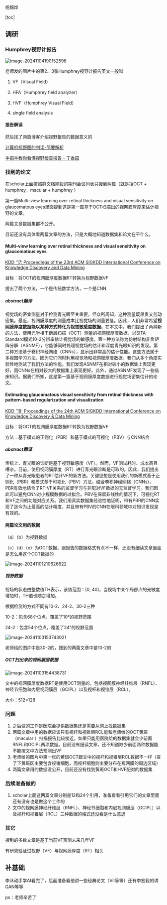 杨锦烨



[toc]

## 调研

### Humphrey视野计报告



![image-20241104190152598](./assets/image-20241104190152598.png)

老师发的图片中的第2、3张Humphrey视野计报告英文一般叫

1. VF（Visual Field）

2. HFA（Humphrey field analyzer）

3. HVF（Humphrey Visual Field）

4. single field analysis



#### 报告解读

然后找了两篇博客介绍视野报告的数据意义的

[计算机视野图的判读-简要解析](https://m.medlive.cn/group/topic/68131)

[手把手教你看懂视野检查报告 - 丁香园](https://ophth.dxy.cn/article/507072)



### 找到的论文

在scholar上面按照群文档能投的期刊会议列表只搜到两篇（就是搜OCT \+ humphrey，macular  \+ humphrey ）

第一篇Multi-view learning over retinal thickness and visual sensitivity on glaucomatous eyes里面提到这是第一篇基于OCT扫描出的视网膜厚度来估计视野的文章。

两篇文章数据集都不公开。

目前还没有具体看两篇文章的方法，只是大概地知道数据集和论文在干什么。



#### Multi-view learning over retinal thickness and visual sensitivity on glaucomatous eyes

[KDD '17: Proceedings of the 23rd ACM SIGKDD International Conference on Knowledge Discovery and Data Mining](https://dl.acm.org/doi/proceedings/10.1145/3097983)



目标：将OCT的视网膜厚度数据RT转换为视野数据VF

提出了两个方法，一个是传统数学方法，一个是CNN



##### abstract翻译

视觉场的密集测量对于检测青光眼至关重要，但众所周知，这种测量既昂贵又劳动密集。最近，视网膜厚度的测量成本比视觉场的测量要低。因此，人们非常希望**视网膜厚度数据能以某种方式转化为视觉敏感度数据**。在本文中，我们提出了两种新的方法，使用光学相干断层扫描（OCT）测量的视网膜厚度数据，以SITA-Standard模式10-2分辨率估计视觉场的敏感度。第一种方法称为仿射结构非负矩阵分解（ASNMF），它能够同时处理视觉场的估计和深度青光眼知识的发现。第二种方法基于卷积神经网络（CNNs），显示出非常高的估计性能。这些方法属于多视图学习方法，因为它们同时利用视觉场和视网膜厚度数据。我们从多个角度实验性地测试了我们方法的性能。我们发现ASNMF在相对较小的数据集上表现更好，而CNNs在相对较大的数据集上表现更好。此外，通过ASNMF发现了一些临床知识。据我们所知，这是第一篇基于视网膜厚度数据进行视觉场密集估计的论文。



#### Estimating glaucomatous visual sensitivity from retinal thickness with pattern-based regularization and visualization



[KDD '18: Proceedings of the 24th ACM SIGKDD International Conference on Knowledge Discovery & Data Mining](https://dl.acm.org/doi/proceedings/10.1145/3219819)

目标：将OCT的视网膜厚度数据RT转换为视野数据VF

方法：基于模式的正则化（PBR）和基于模式的可视化（PBV）与CNN结合



##### abstract翻译

传统上，青光眼的诊断是基于视野敏感度（VF）。然而，VF测试耗时、成本高且嘈杂。目前，使用视网膜厚度（RT）进行青光眼诊断是可取的。因此，我们提出了一种从青光眼患者的RT估计VF的新方法。关键思想是使用我们的新模式基于正则化（PBR）和模式基于可视化（PBV）方法，结合卷积神经网络（CNNs）。PBR有效地结合了RT-VF关系的监督学习与非配对VF数据的无监督学习。我们因此可以避免CNN对小规模数据的过拟合。PBV在保留非线性的情况下，可视化RT和VF之间的功能对应关系。我们用真实数据集经验性地证明，带有PBR的CNN实现了迄今为止最高的估计精度，并且带有PBV的CNN在眼科领域中对知识发现是有效的。



#### 两篇论文用的数据

（a）（b）为视野数据

（c）（d）（e）为OCT数据，跟报告的数据格式有点不一样，还没有细读文章里面是怎么用这个OCT数据的

![image-20241101210626622](./assets/image-20241101210626622.png)

##### 视野数据

视场的状态由整数值TH表示，该值范围：[0, 40]，当视场中某个局部点的光敏度增加时，TH值也随之增加。



根据检测的方式不同有10-2、24-2、30-2三种



10-2：包含68个位点，覆盖了10°的视野范围

24-2：包含54个位点，覆盖了24°的视野范围

![image-20241103153743021](./assets/image-20241103153743021.png)

老师给的图片中是30-2的，搜到的两篇文章中是10-2的



##### OCT扫出来的视网膜层数据

![image-20241103154438731](./assets/image-20241103154438731.png)



文中的视网膜厚度数据RT是使用OCT测量的，包括视网膜神经纤维层（RNFL）、神经节细胞和内层视网膜层（GCIPL）以及视杆和视锥层（RCL）。

大小：512×128





### 问题

1. 之后做的工作是医院会提供数据集还是需要从网上找数据集
2. 两篇文章中用的数据应该只有视杆和视锥层RCL能和老师给的OCT黄斑（macular ）扫描报告比较接近，如果只能用医院给的数据集就会少前面RNFL和GCIPL两项数据。目前没有细读文章，还不知道缺少前面两种数据能不能按文中方法预测出VF
3. 老师给的图片中第一张的黄斑OCT跟文中的视杆和视锥层RCL数据不一样（查了下黄斑区主要包含视锥细胞，而视杆细胞则主要分布在视网膜的周边区域）
4. 两篇文章用的数据没公开，目前还没有找到黄斑OCT和HVF配对的数据集



### 后续准备做的

1. scholar上面这两篇文章分别是12和24个引用，准备看看引用它们的文章里面还有没有也是做这个工作的
2. 文中的视网膜神经纤维层（RNFL）、神经节细胞和内层视网膜层（GCIPL）以及视杆和视锥层（RCL）三种数据的格式还没看是什么意思

### 其它

搜到的多数文章是基于当前VF预测未来几年VF

有研究验证过视野（VF）与视网膜厚度（RT）相关



## 补基础

李沐动手学AI看完了，后面准备看他讲一些经典论文（Vit等等）还有李宏毅的讲GAN等等





ps：老师辛苦了

